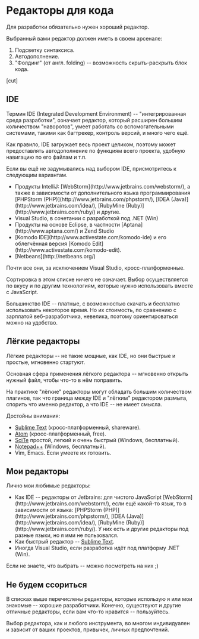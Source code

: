 # Редакторы для кода

Для разработки обязательно нужен хороший редактор. 

Выбранный вами редактор должен иметь в своем арсенале:

<ol>
<li>Подсветку синтаксиса.</li>
<li>Автодополнение.</li>
<li>"Фолдинг" (от англ. folding) -- возможность скрыть-раскрыть блок кода.</li>
</ol>

[cut]
## IDE

Термин IDE (Integrated Development Environment) -- "интегрированная среда разработки", означает редактор, который расширен большим количеством "наворотов", умеет работать со вспомогательными системами, такими как багтрекер, контроль версий, и много чего ещё.

Как правило, IDE загружает весь проект целиком, поэтому может предоставлять автодополнение по функциям всего проекта, удобную навигацию по его файлам и т.п.

Если вы ещё не задумывались над выбором IDE, присмотритесь к следующим вариантам. 

<ul>
<li>Продукты IntelliJ: [WebStorm](http://www.jetbrains.com/webstorm/), а также в зависимости от дополнительного языка программирования [PHPStorm (PHP)](http://www.jetbrains.com/phpstorm/), [IDEA (Java)](http://www.jetbrains.com/idea/), [RubyMine (Ruby)](http://www.jetbrains.com/ruby/) и другие.</li>
<li>Visual Studio, в сочетании с разработкой под .NET (Win)</li>
<li>Продукты на основе Eclipse, в частности [Aptana](http://www.aptana.com/) и Zend Studio</li>
<li>[Komodo IDE](http://www.activestate.com/komodo-ide) и его облегчённая версия [Komodo Edit](http://www.activestate.com/komodo-edit).</li>
<li>[Netbeans](http://netbeans.org/)</li>
</ul>

Почти все они, за исключением Visual Studio, кросс-платформенные.

Сортировка в этом списке ничего не означает. Выбор осуществляется по вкусу и по другим технологиям, которые нужно использовать вместе с JavaScript.

Большинство IDE -- платные, с возможностью скачать и бесплатно использовать некоторое время. Но их стоимость, по сравнению с зарплатой веб-разработчика, невелика, поэтому ориентироваться можно на удобство.

## Лёгкие редакторы

Лёгкие редакторы -- не такие мощные, как IDE, но они быстрые и простые, мгновенно стартуют. 

Основная сфера применения лёгкого редактора -- мгновенно открыть нужный файл, чтобы что-то в нём поправить.

На практике "лёгкие" редакторы могут обладать большим количеством плагинов, так что граница между IDE и "лёгким" редактором размыта, спорить что именно редактор, а что IDE -- не имеет смысла. 

Достойны внимания:

<ul>
<li><a href="http://www.sublimetext.com/">Sublime Text</a> (кросс-платформенный, shareware).</li>
<li><a href="https://atom.io/">Atom</a> (кросс-платформенный, free).</li>
<li><a href="http://www.scintilla.org/">SciTe</a> простой, легкий и очень быстрый (Windows, бесплатный).</li>
<li><a href="http://sourceforge.net/projects/notepad-plus/">Notepad++</a> (Windows, бесплатный).</li>
<li>Vim, Emacs. Если умеете их готовить.</li>
</ul>

## Мои редакторы

Лично мои любимые редакторы:

<ul>
<li>Как IDE -- редакторы от Jetbrains: для чистого JavaScript [WebStorm](http://www.jetbrains.com/webstorm/), если ещё какой-то язык, то в зависимости от языка: [PHPStorm (PHP)](http://www.jetbrains.com/phpstorm/), [IDEA (Java)](http://www.jetbrains.com/idea/), [RubyMine (Ruby)](http://www.jetbrains.com/ruby/). У них есть и другие редакторы под разные языки, но я ими не пользовался.</li>
<li>Как быстрый редактор -- <a href="http://www.sublimetext.com">Sublime Text</a>.</li>
<li>Иногда Visual Studio, если разработка идёт под платформу .NET (Win).</li>
</ul>

Если не знаете, что выбрать -- можно посмотреть на них ;)

## Не будем ссориться

В списках выше перечислены редакторы, которые использую я или мои знакомые -- хорошие разработчики. Конечно, существуют и другие отличные редакторы, если вам что-то нравится -- пользуйтесь.

Выбор редактора, как и любого инструмента, во многом индивидуален и зависит от ваших проектов, привычек, личных предпочтений.
